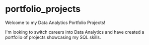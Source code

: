 # portfolio_projects
Welcome to my Data Analytics Portfolio Projects!

I'm looking to switch careers into Data Analytics and have created a portfolio of projects showcasing my SQL skills. 
